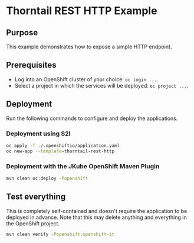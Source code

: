 # Thorntail REST HTTP Example

## Purpose

This example demonstrates how to expose a simple HTTP endpoint.

## Prerequisites

* Log into an OpenShift cluster of your choice: `oc login ...`.
* Select a project in which the services will be deployed: `oc project ...`.

## Deployment

Run the following commands to configure and deploy the applications.

### Deployment using S2I

```bash
oc apply -f ./.openshiftio/application.yaml
oc new-app --template=thorntail-rest-http
```

### Deployment with the JKube OpenShift Maven Plugin

```bash
mvn clean oc:deploy -Popenshift
```

## Test everything

This is completely self-contained and doesn't require the application to be deployed in advance.
Note that this may delete anything and everything in the OpenShift project.

```bash
mvn clean verify -Popenshift,openshift-it
```
